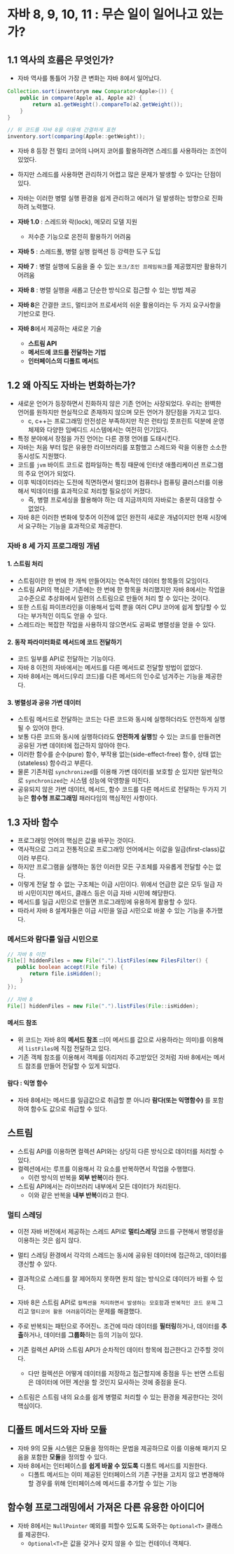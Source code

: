 # 자바 8, 9, 10, 11 : 무슨 일이 일어나고 있는가?

## 1.1 역사의 흐름은 무엇인가?

* 자바 역사를 통틀어 가장 큰 변화는 자바 8에서 일어났다.
```java
Collection.sort(inventorym new Comparator<Apple>()) {
    public in compare(Apple a1, Apple a2) {
        return a1.getWeight().compareTo(a2.getWeight());
    }
}

// 위 코드를 자바 8을 이용해 간결하게 표현
inventory.sort(comparing(Apple::getWeight));
```

* 자바 8 등장 전 멀티 코어의 나머지 코어를 활용하려면 스레드를 사용하라는 조언이 있었다.
* 하지만 스레드를 사용하면 관리하기 어렵고 많은 문제가 발생할 수 있다는 단점이 있다.
* 자바는 이러한 병렬 실행 환경을 쉽게 관리하고 에러가 덜 발생하는 방향으로 진화하려 노력했다.


* **자바 1.0** : 스레드와 락(lock), 메모리 모델 지원
  * 저수준 기능으로 온전히 활용하기 어려움

* **자바 5** : 스레드풀, 병렬 실행 컬렉션 등 강력한 도구 도입

* **자바 7** : 병렬 실행에 도움을 줄 수 있는 `포크/조인 프레임워크`를 제공했지만 활용하기 어려움

* **자바 8** : 병렬 실행을 새롭고 단순한 방식으로 접근할 수 있는 방법 제공


* **자바 8**은 간결한 코드, 멀티코어 프로세서의 쉬운 활용이라는 두 가지 요구사항을 기반으로 한다.
* **자바 8**에서 제공하는 새로운 기술
  * **스트림 API**
  * **메서드에 코드를 전달하는 기법**
  * **인터페이스의 디폴트 메서드**

## 1.2 왜 아직도 자바는 변화하는가?

* 새로운 언어가 등장하면서 진화하지 않은 기존 언어는 사장되었다. 우리는 완벽한 언어를 원하지만 현실적으로 존재하지 않으며 모든 언어가 장단점을 가지고 있다.
  * c, c++는 프로그래밍 안전성은 부족하지만 작은 런타임 풋프린트 덕분에 운영체제와 다양한 임베디드 시스템에서는 여전히 인기있다.
* 특정 분야에서 장점을 가진 언어는 다른 경쟁 언어를 도태시킨다.
* 자바는 처음 부터 많은 유용한 라이브러리를 포함했고 스레드와 락을 이용한 소소한 동시성도 지원했다.
* 코드를 `jvm` 바이트 코드로 컴파일하는 특징 때문에 인터넷 애플리케이션 프로그램의 주요 언어가 되었다.
* 이후 빅데이터라는 도전에 직면하면서 멀티코어 컴퓨터나 컴퓨팅 클러스터를 이용해서 빅데이터를 효과적으로 처리할 필요성이 커졌다.
  * 즉, 병렬 프로세싱을 활용해야 하는 데 지금까지의 자바로는 충분히 대응할 수 없었다.
* 자바 8은 이러한 변화에 맞추어 이전에 없던 완전히 새로운 개념이지만 현재 시장에서 요구하는 기능을 효과적으로 제공한다.

### 자바 8 세 가지 프로그래밍 개념

#### 1. 스트림 처리

* 스트림이란 한 번에 한 개씩 만들어지는 연속적인 데이터 항목들의 모임이다.
* 스트림 API의 핵심은 기존에는 한 번에 한 항목을 처리했지만 자바 8에서는 작업을 고수준으로 추상화에서 일련의 스트림으로 만들어 처리 할 수 있다는 것이다.
* 또한 스트림 파이프라인을 이용해서 입력 뿐을 여러 CPU 코어에 쉽게 할당할 수 있다는 부가적인 이득도 얻을 수 있다.
* 스레드라는 복잡한 작업을 사용하지 않으면서도 공짜로 병렬성을 얻을 수 있다.

#### 2. 동작 파라미터화로 메서드에 코드 전달하기

* 코드 일부를 API로 전달하는 기능이다.
* 자바 8 이전의 자바에서는 메서드를 다른 메서드로 전달할 방법이 없었다.
* 자바 8에서는 메서드(우리 코드)를 다른 메서드의 인수로 넘겨주는 기능을 제공한다.

#### 3. 병렬성과 공유 가변 데이터

* 스트림 메서드로 전달하는 코드는 다른 코드와 동시에 실행하더라도 안전하게 실행될 수 있어야 한다.
* 보통 다른 코드와 동시에 실행하더라도 **안전하게 실행**할 수 있는 코드를 만들려면 공유된 가변 데이터에 접근하지 않아야 한다.
* 이러한 함수를 순수(pure) 함수, 부작용 없는(side-effect-free) 함수, 상태 없는(stateless) 함수라고 부른다.
* 물론 기존처럼 `synchronized`를 이용해 가변 데이터를 보호할 순 있지만 일반적으로 `synchronized`는 시스템 성능에 악영향을 미친다.
* 공유되지 않은 가변 데이터, 메서드, 함수 코드를 다른 메서드로 전달하는 두가지 기능은 **함수형 프로그래밍** 패러다임의 핵심적인 사항이다.


## 1.3 자바 함수

* 프로그래밍 언어의 핵심은 값을 바꾸는 것이다.
* 역사적으로 그리고 전통적으로 프로그래밍 언어에서는 이값을 일급(first-class)값이라 부른다.
* 하지만 프로그램을 실행하는 동안 이러한 모든 구조체를 자유롭게 전달할 수는 없다.
* 이렇게 전달 할 수 없는 구조체는 이급 시민이다. 위에서 언급한 값은 모두 일급 자바 시민이지만 메서드, 클래스 등은 이급 자바 시민에 해당한다.
* 메서드를 일급 시민으로 만들면 프로그래밍에 유용하게 활용할 수 있다.
* 따라서 자바 8 설계자들은 이급 시민을 일급 시민으로 바꿀 수 있는 기능을 추가했다.

### 메서드와 람다를 일급 시민으로

```java
// 자바 8 이전
File[] hiddenFiles = new File(".").listFiles(new FilesFilter() {
   public boolean accept(File file) {
       return file.isHidden();
    } 
});

// 자바 8
File[] hiddenFiles = new File(".").listFiles(File::isHidden);
```

#### 메서드 참조

* 위 코드는 자바 8의 **메서드 참조 ::**(이 메서드를 값으로 사용하라는 의미)를 이용해서 `listFiles`에 직접 전달하고 있다.
* 기존 객체 참조를 이용해서 객체를 이리저리 주고받았던 것처럼 자바 8에서는 메서드 참조를 만들어 전달할 수 있게 되었다.

#### 람다 : 익명 함수

* 자바 8에서는 메서드를 일급값으로 취급할 뿐 아니라 **람다(또는 익명함수)** 를 포함하여 함수도 값으로 취급할 수 있다.

## 스트림

* 스트림 API를 이용하면 컬렉션 API와는 상당히 다른 방식으로 데이터를 처리할 수 있다.
* 컬렉션에서는 루프를 이용해서 각 요소를 반복하면서 작업을 수행했다.
  * 이런 방식의 반복을 **외부 반복**이라 한다.
* 스트림 API에서는 라이브러리 내부에서 모든 데이터가 처리된다.
  * 이와 같은 반복을 **내부 반복**이라고 한다.

### 멀티 스레딩

* 이전 자바 버전에서 제공하는 스레드 API로 **멀티스레딩** 코드를 구현해서 병렬성을 이용하는 것은 쉽지 않다.
* 멀티 스레딩 환경에서 각각의 스레드는 동시에 공유된 데이터에 접근하고, 데이터를 갱신할 수 있다.
* 결과적으로 스레드를 잘 제어하지 못하면 원치 않는 방식으로 데이터가 바뀔 수 있다.


* 자바 8은 스트림 API로 `컬렉션을 처리하면서 발생하는 모호함`과 `반복적인 코드 문제` 그리고 `멀티코어 활용 어려움`이라는 문제를 해결했다.
* 주로 반복되는 패턴으로 주어진ㄴ 조건에 따라 데이터를 **필터링**하거나, 데이터를 **추출**하거나, 데이터를 **그룹화**하는 등의 기능이 있다.
* 기존 컬렉션 API와 스트림 API가 순차적인 데이터 항목에 접근한다고 간주할 것이다.
  * 다만 컬렉션은 어떻게 데이터를 저장하고 접근할지에 중점을 두는 반면 스트림은 데이터에 어떤 계산을 할 것인지 묘사하는 것에 중점을 둔다.
* 스트림은 스트림 내의 요소를 쉽게 병렬로 처리할 수 있는 환경을 제공한다는 것이 핵심이다.

## 디폴트 메서드와 자바 모듈

* 자바 9의 모듈 시스템은 모듈을 정의하는 문법을 제공하므로 이를 이용해 패키지 모음을 포함한 **모듈**을 정의할 수 있다.
* 자바 8에서는 인터페이스를 **쉽게 바꿀 수 있도록** 디폴트 메서드를 지원한다.
  * 디폴트 메서드는 이미 제공된 인터페이스의 기존 구현을 고치지 않고 변경해야 할 경우를 위해 인터페이스에 메서드를 추가할 수 있는 기능

## 함수형 프로그래밍에서 가져온 다른 유용한 아이디어

* 자바 8에서는 `NullPointer` 예외를 피할수 있도록 도와주는 `Optional<T>` 클래스를 제공한다.
  * `Optional<T>`은 값을 갖거나 갖지 않을 수 있는 컨테이너 객체다.

